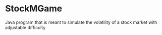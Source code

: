 # StockMGame
Java program that is meant to simulate the volatility of a stock market with adjustable difficulty
